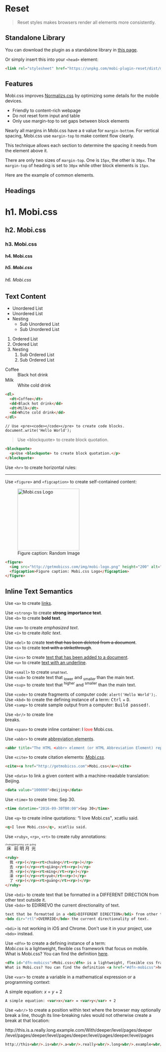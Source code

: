 # Reset

> Reset styles makes browsers render all elements more consistently.

## Standalone Library

You can download the plugin as a standalone library in [this page](https://github.com/mobi-css/mobi.css/tree/master/packages/mobi-plugin-reset/dist).

Or simply insert this into your `<head>` element:

```html
<link rel="stylesheet" href="https://unpkg.com/mobi-plugin-reset/dist/mobi-plugin-reset.min.css" />
```

## Features

Mobi.css improves [Normalizs.css](https://necolas.github.io/normalize.css/) by optimizing some details for the mobile devices.

- Friendly to content-rich webpage
- Do not reset form input and table
- Only use margin-top to set gaps between block elements

Nearly all margins in Mobi.css have a `0` value for `margin-bottom`. For vertical spacing, Mobi.css use `margin-top` to make content flow clearly.

This technique allows each section to determine the spacing it needs from the element above it.

There are only two sizes of `margin-top`. One is `15px`, the other is `30px`. The `margin-top` of heading is set to `30px` while other block elements is `15px`.

Here are the example of common elements.

## Headings

# h1. Mobi.css
## h2. Mobi.css
### h3. Mobi.css
#### h4. Mobi.css
##### h5. Mobi.css
###### h6. Mobi.css

## Text Content

- Unordered List
- Unordered List
- Nesting
    - Sub Unordered List
    - Sub Unordered List

1. Ordered List
2. Ordered List
3. Nesting
    1. Sub Ordered List
    2. Sub Ordered List

<dl>
  <dt>Coffee</dt>
  <dd>Black hot drink</dd>
  <dt>Milk</dt>
  <dd>White cold drink</dd>
</dl>

```html
<dl>
  <dt>Coffee</dt>
  <dd>Black hot drink</dd>
  <dt>Milk</dt>
  <dd>White cold drink</dd>
</dl>
```

<pre><code>// Use &lt;pre&gt;&lt;code&gt;&lt;/code&gt;&lt;/pre&gt; to create code blocks.
document.write('Hello World');</code></pre>

<blockquote>
  <p>Use &lt;blockquote&gt; to create block quotation.</p>
</blockquote>

```html
<blockquote>
  <p>Use <blockquote> to create block quotation.</p>
</blockquote>
```

Use `<hr>` to create horizontal rules:

<hr/>

Use `<figure>` and `<figcaption>` to create self-contained content:

<figure>
  <img src="http://getmobicss.com/img/mobi-logo.png" height="200" alt="Mobi.css Logo"/>
  <figcaption>Figure caption: Random Image</figcaption>
</figure>

```html
<figure>
  <img src="http://getmobicss.com/img/mobi-logo.png" height="200" alt="Mobi.css Logo"/>
  <figcaption>Figure caption: Mobi.css Logo</figcaption>
</figure>
```

## Inline Text Semantics

Use `<a>` to create <a href="#">links</a>.

Use `<strong>` to create <strong>strong importance text</strong>.  
Use `<b>` to create <b>bold text</b>.

Use `<em>` to create <em>emphasized text</em>.  
Use `<i>` to create <i>italic text</i>.

Use `<del>` to create <del>text that has been deleted from a document</del>.  
Use `<s>` to create <s>text with a strikethrough</s>.

Use `<ins>` to create <ins>text that has been added to a document</ins>.  
Use `<u>` to create <u>text with an underline</u>.

Use `<small>` to create <small>small text</small>.  
Use `<sub>` to create text that <sub>lower</sub> and <sub>smaller</sub> than the main text.  
Use `<sup>` to create text that <sup>higher</sup> and <sup>smaller</sup> than the main text.

Use `<code>` to create fragments of computer code: <code>alert('Hello World');</code>.  
Use `<kbd>` to create the defining instance of a term: <kbd>Ctrl</kbd> + <kbd>D</kbd>.  
Use `<samp>` to create sample output from a computer: <samp>Build passed!</samp>.

Use `<br/>` to create line<br/>breaks.

Use `<span>` to create inline container: I <span style="color:red;">love</span> Mobi.css.

Use `<abbr>` to create <abbr title="The HTML <abbr> element (or HTML Abbreviation Element) represents an abbreviation and optionally provides a full description for it.">abbreviation elements</abbr>.

```html
<abbr title="The HTML <abbr> element (or HTML Abbreviation Element) represents an abbreviation and optionally provides a full description for it.">abbreviation elements</abbr>
```

Use `<cite>` to create citation elements: <cite><a href="http://getmobicss.com">Mobi.css</a></cite>.

```html
<cite><a href="http://getmobicss.com">Mobi.css</a></cite>
```

Use `<data>` to link a given content with a machine-readable translation: <data value="100000">Beijing</data>.

```html
<data value="100000">Beijing</data>
```

Use `<time>` to create time: <time datetime="2016-09-30T00:00">Sep 30</time>.

```html
<time datetime="2016-09-30T00:00">Sep 30</time>
```

Use `<q>` to create inline quotations: <q>I love Mobi.css</q>, xcatliu said.

```html
<q>I love Mobi.css</q>, xcatliu said.
```

Use `<ruby>`, `<rp>`, `<rt>` to create ruby annotations:

<ruby>
  床 <rp>(</rp><rt>chuáng</rt><rp>)</rp>
  前 <rp>(</rp><rt>qiáng</rt><rp>)</rp>
  明 <rp>(</rp><rt>míng</rt><rp>)</rp>
  月 <rp>(</rp><rt>yuè</rt><rp>)</rp>
  光 <rp>(</rp><rt>guāng</rt><rp>)</rp>
</ruby>

```html
<ruby>
  我 <rp>(</rp><rt>chuáng</rt><rp>)</rp>
  去 <rp>(</rp><rt>qiáng</rt><rp>)</rp>
  洗 <rp>(</rp><rt>míng</rt><rp>)</rp>
  澡 <rp>(</rp><rt>yuè</rt><rp>)</rp>
  了 <rp>(</rp><rt>guāng</rt><rp>)</rp>
</ruby>
```

Use `<bdi>` to create text that be formatted in a <bdi>DIFFERENT DIRECTION</bdi> from other text outside it.  
Use `<bdo>` to <bdo dir="rtl">OVERRIDE</bdo> the current directionality of text.

```html
text that be formatted in a <bdi>DIFFERENT DIRECTION</bdi> from other text outside it.
<bdo dir="rtl">OVERRIDE</bdo> the current directionality of text.
```

`<bdi>` is not working in iOS and Chrome. Don't use it in your project, use `<bdo>` instead.

Use `<dfn>` to create a defining instance of a term:  
<dfn id="dfn-mobicss">Mobi.css</dfn> is a lightweight, flexible css framework that focus on mobile.  
What is Mobi.css? You can find the definition <a href="#dfn-mobicss">here</a>.

```html
<dfn id="dfn-mobicss">Mobi.css</dfn> is a lightweight, flexible css framework with focus on mobile.
What is Mobi.css? You can find the definition <a href="#dfn-mobicss">here</a>.
```

Use `<var>` to create a variable in a mathematical expression or a programming context:

A simple equation: <var>x</var> = <var>y</var> + 2

```html
A simple equation: <var>x</var> = <var>y</var> + 2
```

Use `<wbr/>` to create a position within text where the browser may optionally break a line, though its line-breaking rules would not otherwise create a break at that location:

http://this<wbr/>.is<wbr/>.a<wbr/>.really<wbr/>.long<wbr/>.example<wbr/>.com/With<wbr/>/deeper<wbr/>/level<wbr/>/pages<wbr/>/deeper<wbr/>/level<wbr/>/pages<wbr/>/deeper<wbr/>/level<wbr/>/pages<wbr/>/deeper<wbr/>/level<wbr/>/pages<wbr/>/deeper<wbr/>/level<wbr/>/pages

```html
http://this<wbr/>.is<wbr/>.a<wbr/>.really<wbr/>.long<wbr/>.example<wbr/>.com/With<wbr/>/deeper<wbr/>/level<wbr/>/pages<wbr/>/deeper<wbr/>/level<wbr/>/pages<wbr/>/deeper<wbr/>/level<wbr/>/pages<wbr/>/deeper<wbr/>/level<wbr/>/pages<wbr/>/deeper<wbr/>/level<wbr/>/pages
```
